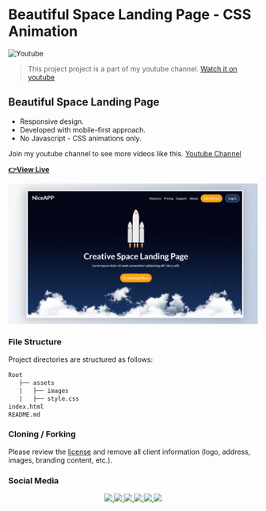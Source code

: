 # Beautiful Space Landing Page - CSS Animation

![Youtube](https://img.shields.io/badge/MiadVosoughi-%23FF0000.svg?style=flat&logo=YouTube)

> This project project is a part of my youtube channel. [Watch it on youtube](https://youtu.be/x5EzXQhMJPU)

## Beautiful Space Landing Page

- Responsive design.
- Developed with mobile-first approach.
- No Javascript - CSS animations only.

Join my youtube channel to see more videos like this. [Youtube Channel](https://www.youtube.com/c/MiadVosoughi)

[**👉View Live**](https://lkcuul.csb.app/)
<br />

![Beautiful Space Landing Page - CSS Animation](/preview.png)

### File Structure

Project directories are structured as follows:

```
Root
   ├── assets
   |   ├── images
   |   ├── style.css
index.html
README.md
```

### Cloning / Forking

Please review the [license](LICENSE) and remove all client information (logo, address, images, branding content, etc.).

### Social Media

<p align="center">
    <a href="https://www.buymeacoffee.com/miad" alt="buymeacoffee">
        <img src="https://img.shields.io/badge/Buy%20Me%20a%20Coffee-ffdd00?style=flat&logo=buy-me-a-coffee&logoColor=black" />
    </a>
    <a href="mailto:miadv.biz@gmail.com" alt="gmail">
    <a href="https://www.linkedin.com/in/miad-vosoughi" alt="LinkedIn">
        <img src="https://img.shields.io/badge/LinkedIn-%230077B5.svg?style=flat&logo=linkedin&logoColor=white" />
    </a>
    <a href="mailto:miadv.biz@gmail.com" alt="gmail">
        <img src="https://img.shields.io/badge/Gmail-D14836.svg?style=flat&logo=gmail&logoColor=white" />
    </a>
    <a href="https://twitter.com/Miad_Vosoughi" alt="twitter">
        <img src="https://img.shields.io/badge/Twitter-%231DA1F2.svg?style=flat&logo=twitter&logoColor=white" />
    </a>
    <a href="https://www.youtube.com/c/MiadVosoughi" alt="youtube">
        <img src="https://img.shields.io/badge/Youtube-%23FF0000.svg?style=flat&logo=youTube&logoColor=white" />
    </a>
    <a href="https://www.instagram.com/miadv.dev" alt="instagram">
        <img src="https://img.shields.io/badge/Instagram-%23E4405F.svg?style=flat&logo=instagram&logoColor=white" />
    </a>
</p>
